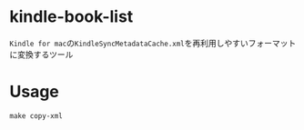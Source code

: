 # kindle-book-list

`Kindle for mac`の`KindleSyncMetadataCache.xml`を再利用しやすいフォーマットに変換するツール

# Usage

```shell
make copy-xml
```
